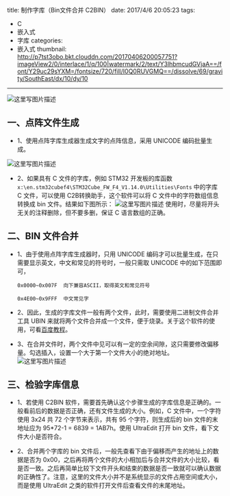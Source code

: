 title: 制作字库（Bin文件合并 C2BIN）
date: 2017/4/6 20:05:23
tags:
- C
- 嵌入式
- 字库
categories:
- 嵌入式
thumbnail: http://p7tst3obo.bkt.clouddn.com/20170406200057751?imageView2/0/interlace/1/q/100|watermark/2/text/Y3lhbmcudGVjaA==/font/Y29uc29sYXM=/fontsize/720/fill/I0Q0RUVGMQ==/dissolve/69/gravity/SouthEast/dx/10/dy/10
---


![这里写图片描述](http://p7tst3obo.bkt.clouddn.com/20170406200057751?imageView2/0/interlace/1/q/100|watermark/2/text/Y3lhbmcudGVjaA==/font/Y29uc29sYXM=/fontsize/720/fill/I0Q0RUVGMQ==/dissolve/69/gravity/SouthEast/dx/10/dy/10)

## 一、点阵文件生成

<!-- more -->

- 1、使用点阵字库生成器生成文字的点阵信息，采用 UNICODE 编码批量生成。

![这里写图片描述](http://p7tst3obo.bkt.clouddn.com/20170406200021005?imageView2/0/interlace/1/q/100|watermark/2/text/Y3lhbmcudGVjaA==/font/Y29uc29sYXM=/fontsize/720/fill/I0Q0RUVGMQ==/dissolve/69/gravity/SouthEast/dx/10/dy/10)

- 2、如果具有 C 文件的字库，例如 STM32 开发板的库函数 `x:\en.stm32cubef4\STM32Cube_FW_F4_V1.14.0\Utilities\Fonts` 中的字库 C 文件，可以使用 C2B转换助手，这个软件可以将 C 文件中的字符数组信息转换成 bin 文件。结果如下图所示：
![这里写图片描述](http://p7tst3obo.bkt.clouddn.com/20170406200057751?imageView2/0/interlace/1/q/100|watermark/2/text/Y3lhbmcudGVjaA==/font/Y29uc29sYXM=/fontsize/720/fill/I0Q0RUVGMQ==/dissolve/69/gravity/SouthEast/dx/10/dy/10)
使用时，尽量将开头无关的注释删除，但不要多删，保证 C 语言数组的正确。

## 二、BIN 文件合并

- 1、由于使用点阵字库生成器时，只用 UNICODE 编码才可以批量生成，在只需要显示英文，中文和常见的符号时，一般只需取 UNICODE 中的如下范围即可，
    ```
    0x0000~0x007F  向下兼容ASCII，取得英文和常见符号

    0x4E00~0x9FFF  中文常见字 
    ```

- 2、因此，生成的字库文件一般有两个文件，此时，需要使用二进制文件合并工具 UBIN 来就将两个文件合并成一个文件，便于烧录。关于这个软件的使用，可看[百度教程](http://jingyan.baidu.com/article/e2284b2b5b23e5e2e6118db8.html)。

- 3、在合并文件时，两个文件中见可以有一定的空余间隙，这只需要修改偏移量。勾选插入，设置一个大于第一个文件大小的绝对地址。
![这里写图片描述](http://p7tst3obo.bkt.clouddn.com/20170406200306752?imageView2/0/interlace/1/q/100|watermark/2/text/Y3lhbmcudGVjaA==/font/Y29uc29sYXM=/fontsize/720/fill/I0Q0RUVGMQ==/dissolve/69/gravity/SouthEast/dx/10/dy/10)

## 三、检验字库信息

- 1、若使用 C2BIN 软件，需要首先确认这个步骤生成的字库信息是正确的。一般看前后的数据是否正确，还有文件生成的大小。例如，C 文件中，一个字符使用 3x24 共 72 个字节来表示，共有 95 个字符，则生成后的 bin 文件的末地址应为 95*72-1 = 6839 = 1AB7h。使用 UltraEdit 打开 bin 文件，看下文件大小是否符合。

- 2、合并两个字库的 bin 文件后，一般先查看下由于偏移而产生的地址上的数据是否为 0x00，之后再将两个文件的大小相加后与合并文件的大小比较，看是否一致。之后再简单比较下文件开头和结束的数据是否一致就可以确认数据的正确性了。注意，这里的文件大小并不是系统显示的文件占用空间或大小，而是使用 UltraEdit 之类的软件打开文件后查看文件的末尾地址。